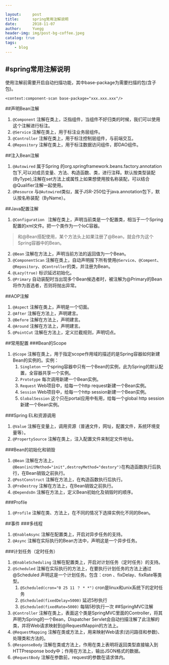 ```yaml
---

layout:     post
title:      spring常用注解说明
date:       2018-11-07
author:     Yuegg
header-img: img/post-bg-coffee.jpeg
catalog: true
tags:
    - blog
---
```

#spring常用注解说明
---

使用注解前需要开启自动扫描功能，其中base-package为需要扫描的包(含子包)。

`<context:component-scan base-package="xxx.xxx.xxx"/>`

##声明Bean注解
1. `@Component`  注解在类上，泛指组件，当组件不好归类的时候，我们可以使用这个注解进行标注。
2. `@Service` 注解在类上，用于标注业务层组件。
3. `@Controller` 注解在类上，用于标注控制层组件，与前端交互。
4. `@Repository` 注解在类上，用于标注数据访问组件，即DAO组件。

##注入Bean注解
1. `@Autowired` 属于Spring 的org.springframework.beans.factory.annotation包下,可以对成员变量、方法、构造函数、类，进行注释。默认按类型装配(ByType),注解在set方法上或属性上如果想使用按名称装配，可以结合@Qualifier注解一起使用。
2. `@Resource` 与`@Autowired`类似，属于JSR-250位于java.annotation包下，默认按名称装配（ByName）。

##Java配置注解
1. `@Configuration ` 注解在类上，声明当前类是一个配置类，相当于一个Spring配置的xml文件。把一个类作为一个IoC容器。
> 和@Bean搭配使用，某个方法头上如果注册了@Bean，就会作为这个Spring容器中的Bean。
2. `@Bean` 注解在方法上，声明当前方法的返回值为一个Bean。
3. `@ComponentScan` 注解在类上，自动声明报下所有使用`@Service`、`@Compent`、`@Repository`、`@Controller`的类，并注册为Bean。
4. `@Lazy(true)` 标识延迟初始化。
5. `@Primary` 自动装配时当出现多个Bean候选者时，被注解为@Primary的Bean将作为首选者，否则将抛出异常。

##AOP注解
1. `@Aspect` 注解在类上，声明是一个切面。
2. `@After` 注解在方法上，声明建言。
3. `@Before` 注解在方法上，声明建言。
4. `@Around` 注解在方法上，声明建言。
5. `@PointCut` 注解在方法上，定义拦截规则，声明切点。

##常用配置
###Bean的Scope
1. `@Scope` 注解在类上，用于指定scope作用域的描述的是Spring容器如何新建Bean的实例的。实例：
	1. `Singleton` 一个spring容器中只有一个Bean的实例，此为Spring的默认配置，全容器共享一个实例。
	2. `Prototype` 每次调用新建一个Bean实例。
	3. `Request` Web项目中，给每一个http request新建一个Bean实例。
	4. `Session` Web项目中，给每一个http session新建一个Bean实例。
	5. `GlobalSession` 这个只在portal应用中有用，给每一个global http session 新建一个Bean实例。

###Spring EL和资源调用
1. `@Value` 注解在变量上，调用资源（普通文件，网址，配置文件，系统环境变量等）。
2. `@PropertySource` 注解在类上，注入配置文件来制定文件地址。

###Bean的初始化和销毁
1. `@Bean` 注解在方法上，`@Bean(initMethod="init",destroyMethod="destory")`在构造函数执行后执行，在Bean销毁之前执行。
2. `@PostConstruct` 注解在方法上，在构造函数执行后执行。
3. `@PreDestroy` 注解在方法上，在Bean销毁之前执行。
4. `@DependsOn` 注解在方法上，定义Bean初始化及销毁时的顺序。

###Profile
1. `@Profile` 注解在类、方法上，在不同的情况下选择实例化不同的Bean。

##事件
###多线程
1. `@EnableAsync` 注解在配置类上，开启对异步任务的支持。
2. `@Async` 注解在实际执行的Bean方法中，声明这是一个异步任务。

###计划任务（定时任务）
1. `@EnableScheduling` 注解在配置类上，开启对计划任务（定时任务）的支持。
2. `@Scheduled` 注解在实际执行的方法上，在要执行计划任务的方法上通过@Scheduled 声明这是一个计划任务。包含：cron 、fixDelay、fixRate等类型。
	1. `@Scheduled(cron="0 25 11 ？ * *")` cron是linux和unix系统下的定时任务
	2. `@Scheduled(fixedDelay=5000)` 延迟5秒执行
	3. `@Scheduled(fixedRate=5000)` 每隔5秒执行一次
##SpringMVC注解
1. `@Controller` 注解在类上，表面这个类是SpringMVC里面的Controller，将其声明为Spring的一个Bean，Dispatcher Servlet会自动扫描注解了此注解的类，并将Web请求映射到@RequestMappin的方法上。
2. `@RequestMapping` 注解在类或方法上，用来映射Web请求(访问路径和参数)、处理类和方法的。
3. `@ResponseBody` 注解在类或方法上，作用在类上表明将返回类型直接输入到HTTPresponse body中；作用在方法上，输出JSON格式的数据。
4. `@RequestBody` 注解在参数前，request的参数在请求体内。


